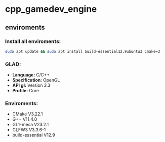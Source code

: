 # cpp_gamedev_engine

## enviroments
### Install all enviroments:
~~~bash
sudo apt update && sudo apt install build-essential12.9ubuntu3 cmake=3.22.1-1ubuntu1.22.04.2 libgl1-mesa-dev=23.2.1-1ubuntu1.22.04.2 libglfw3-dev=3.3.6-1
~~~
### GLAD:
- **Language:** C/C++
- **Specification:** OpenGL
- **API gl:** Version 3.3
- **Profile:** Core  
### Enviroments:
- CMake V3.22.1
- G++ V11.4.0 
- GL1-mesa V23.2.1
- GLFW3 V3.3.6-1
- build-essential V12.9